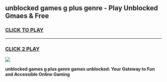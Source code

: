 
## unblocked games g plus genre - Play Unblocked Gmaes & Free
<h3>
<a href="https://premium.freeplayer.one?title=unblocked_games_g_plus_genre&ref=20F">CLICK TO PLAY</a></h3>
<hr>

<h3>
<a href="https://premium.freeplayer.one?title=unblocked_games_g_plus_genre&ref=20F">CLICK 2 PLAY</a>
  
</h3>

<a href="https://premium.freeplayer.one?title=unblocked_games_g_plus_genre&ref=20F/"><img src="https://clearcache.store/games.png"></a>


**unblocked games g plus genre games unblocked: Your Gateway to Fun and Accessible Online Gaming**
